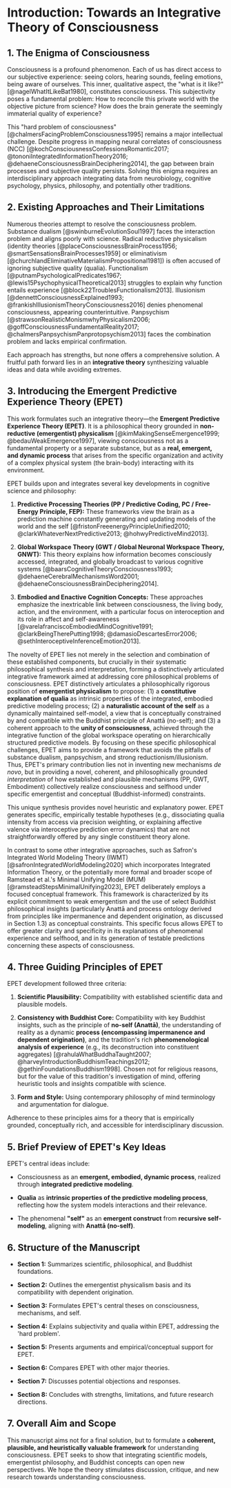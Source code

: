 # Introduction: Towards an Integrative Theory of Consciousness

## 1. The Enigma of Consciousness

Consciousness is a profound phenomenon. Each of us has direct access to our subjective experience: seeing colors, hearing sounds, feeling emotions, being aware of ourselves. This inner, qualitative aspect, the "what is it like?" [@nagelWhatItLikeBat1980], constitutes consciousness. This subjectivity poses a fundamental problem: How to reconcile this private world with the objective picture from science? How does the brain generate the seemingly immaterial quality of experience?

This "hard problem of consciousness" [@chalmersFacingProblemConsciousness1995] remains a major intellectual challenge. Despite progress in mapping neural correlates of consciousness (NCC) [@kochConsciousnessConfessionsRomantic2017; @tononiIntegratedInformationTheory2016; @dehaeneConsciousnessBrainDeciphering2014], the gap between brain processes and subjective quality persists. Solving this enigma requires an interdisciplinary approach integrating data from neurobiology, cognitive psychology, physics, philosophy, and potentially other traditions.

## 2. Existing Approaches and Their Limitations

Numerous theories attempt to resolve the consciousness problem. Substance dualism [@swinburneEvolutionSoul1997] faces the interaction problem and aligns poorly with science. Radical reductive physicalism (identity theories [@placeConsciousnessBrainProcess1956; @smartSensationsBrainProcesses1959] or eliminativism [@churchlandEliminativeMaterialismPropositional1981]) is often accused of ignoring subjective quality (qualia). Functionalism [@putnamPsychologicalPredicates1967; @lewis15PsychophysicalTheoretical2013] struggles to explain why function entails experience [@block22TroublesFunctionalism2013]. Illusionism [@dennettConsciousnessExplained1993; @frankishIllusionismTheoryConsciousness2016] denies phenomenal consciousness, appearing counterintuitive. Panpsychism [@strawsonRealisticMonismwhyPhysicalism2006; @goffConsciousnessFundamentalReality2017; @chalmersPanpsychismPanprotopsychism2013] faces the combination problem and lacks empirical confirmation.

Each approach has strengths, but none offers a comprehensive solution. A fruitful path forward lies in an **integrative theory** synthesizing valuable ideas and data while avoiding extremes.


## 3. Introducing the Emergent Predictive Experience Theory (EPET)

This work formulates such an integrative theory—the **Emergent Predictive Experience Theory (EPET)**. It is a philosophical theory grounded in **non-reductive (emergentist) physicalism** [@kimMakingSenseEmergence1999; @bedauWeakEmergence1997], viewing consciousness not as a fundamental property or a separate substance, but as a **real, emergent, and dynamic process** that arises from the specific organization and activity of a complex physical system (the brain-body) interacting with its environment.

EPET builds upon and integrates several key developments in cognitive science and philosophy:

1.  **Predictive Processing Theories (PP / Predictive Coding, PC / Free-Energy Principle, FEP):** These frameworks view the brain as a prediction machine constantly generating and updating models of the world and the self [@fristonFreeenergyPrincipleUnified2010; @clarkWhateverNextPredictive2013; @hohwyPredictiveMind2013].
    
2.  **Global Workspace Theory (GWT / Global Neuronal Workspace Theory, GNWT):** This theory explains how information becomes consciously accessed, integrated, and globally broadcast to various cognitive systems [@baarsCognitiveTheoryConsciousness1993; @dehaeneCerebralMechanismsWord2001; @dehaeneConsciousnessBrainDeciphering2014].
    
3.  **Embodied and Enactive Cognition Concepts:** These approaches emphasize the inextricable link between consciousness, the living body, action, and the environment, with a particular focus on interoception and its role in affect and self-awareness [@varelafranciscoEmbodiedMindCognitive1991; @clarkBeingTherePutting1998; @damasioDescartesError2006; @sethInteroceptiveInferenceEmotion2013].
    
The novelty of EPET lies not merely in the selection and combination of these established components, but crucially in their systematic philosophical synthesis and interpretation, forming a distinctively articulated integrative framework aimed at addressing core philosophical problems of consciousness. EPET distinctively articulates a philosophically rigorous position of **emergentist physicalism** to propose: (1) a **constitutive explanation of qualia** as intrinsic properties of the integrated, embodied predictive modeling process; (2) a **naturalistic account of the self** as a dynamically maintained self-model, a view that is conceptually constrained by and compatible with the Buddhist principle of Anattā (no-self); and (3) a coherent approach to the **unity of consciousness**, achieved through the integrative function of the global workspace operating on hierarchically structured predictive models. By focusing on these specific philosophical challenges, EPET aims to provide a framework that avoids the pitfalls of substance dualism, panpsychism, and strong reductionism/illusionism. Thus, EPET's primary contribution lies not in inventing new mechanisms *de novo*, but in providing a novel, coherent, and philosophically grounded *interpretation* of how established and plausible mechanisms (PP, GWT, Embodiment) collectively realize consciousness and selfhood under specific emergentist and conceptual (Buddhist-informed) constraints.

This unique synthesis provides novel heuristic and explanatory power. EPET generates specific, empirically testable hypotheses (e.g., dissociating qualia intensity from access via precision weighting, or explaining affective valence via interoceptive prediction error dynamics) that are not straightforwardly offered by any single constituent theory alone.

In contrast to some other integrative approaches, such as Safron's Integrated World Modeling Theory (IWMT) [@safronIntegratedWorldModeling2020] which incorporates Integrated Information Theory, or the potentially more formal and broader scope of Ramstead et al.'s Minimal Unifying Model (MUM) [@ramsteadStepsMinimalUnifying2023], EPET deliberately employs a focused conceptual framework. This framework is characterized by its explicit commitment to weak emergentism and the use of select Buddhist philosophical insights (particularly Anattā and process ontology derived from principles like impermanence and dependent origination, as discussed in Section 1.3) as conceptual constraints. This specific focus allows EPET to offer greater clarity and specificity in its explanations of phenomenal experience and selfhood, and in its generation of testable predictions concerning these aspects of consciousness.


## 4. Three Guiding Principles of EPET

EPET development followed three criteria:

1.  **Scientific Plausibility:** Compatibility with established scientific data and plausible models.
    
2.  **Consistency with Buddhist Core:** Compatibility with key Buddhist insights, such as the principle of **no-self (Anattā)**, the understanding of reality as a dynamic **process (encompassing impermanence and dependent origination)**, and the tradition's rich **phenomenological analysis of experience** (e.g., its deconstruction into constituent aggregates) [@rahulaWhatBuddhaTaught2007; @harveyIntroductionBuddhismTeachings2012; @gethinFoundationsBuddhism1998]. Chosen not for religious reasons, but for the value of this tradition's investigation of mind, offering heuristic tools and insights compatible with science.
    
3.  **Form and Style:** Using contemporary philosophy of mind terminology and argumentation for dialogue.
    

Adherence to these principles aims for a theory that is empirically grounded, conceptually rich, and accessible for interdisciplinary discussion.

## 5. Brief Preview of EPET's Key Ideas

EPET's central ideas include:

-   Consciousness as an **emergent, embodied, dynamic process**, realized through **integrated predictive modeling**.
    
-   **Qualia** as **intrinsic properties of the predictive modeling process**, reflecting how the system models interactions and their relevance.
    
-   The phenomenal **"self"** as an **emergent construct** from **recursive self-modeling**, aligning with **Anattā (no-self)**.
    

## 6. Structure of the Manuscript

-   **Section 1:** Summarizes scientific, philosophical, and Buddhist foundations.
    
-   **Section 2:** Outlines the emergentist physicalism basis and its compatibility with dependent origination.
    
-   **Section 3:** Formulates EPET's central theses on consciousness, mechanisms, and self.
    
-   **Section 4:** Explains subjectivity and qualia within EPET, addressing the 'hard problem'.
    
-   **Section 5:** Presents arguments and empirical/conceptual support for EPET.
    
-   **Section 6:** Compares EPET with other major theories.
    
-   **Section 7:** Discusses potential objections and responses.
    
-   **Section 8:** Concludes with strengths, limitations, and future research directions.
    

## 7. Overall Aim and Scope

This manuscript aims not for a final solution, but to formulate a **coherent, plausible, and heuristically valuable framework** for understanding consciousness. EPET seeks to show that integrating scientific models, emergentist philosophy, and Buddhist concepts can open new perspectives. We hope the theory stimulates discussion, critique, and new research towards understanding consciousness.

